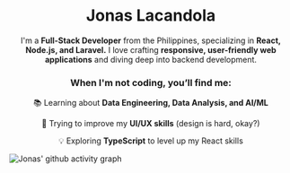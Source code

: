  <div align="center">
   <h1>Jonas Lacandola</h1>
   <p>I'm a <b>Full-Stack Developer</b> from the Philippines, specializing in <b>React, Node.js, and Laravel.</b> I love crafting <b>responsive, user-friendly web applications</b> and diving deep into backend development. </p> 
   <h3>When I'm not coding, you’ll find me: </h3> 
   <p>📚 Learning about <b>Data Engineering, Data Analysis, and AI/ML</b>  </p>
   <p>🎨 Trying to improve my <b>UI/UX skills</b> (design is hard, okay?)  </p>
   <p>💡 Exploring <b>TypeScript</b> to level up my React skills  </p>
 </div>

![Jonas' github activity graph](https://github-readme-activity-graph.vercel.app/graph?username=jonaslacandola0617&theme=react-dark)
